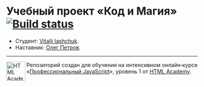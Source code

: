 # Учебный проект «Код и Магия» [![Build status][travis-image]][travis-url]

* Студент: [Vitalii Iashchuk](https://up.htmlacademy.ru/javascript/14/user/93555).
* Наставник: [Олег Петров](https://htmlacademy.ru/profile/id42390).

---

<a href="https://htmlacademy.ru/intensive/javascript"><img align="left" width="50" height="50" alt="HTML Academy" src="https://up.htmlacademy.ru/static/img/intensive/javascript/logo-for-github-2.png"></a>

Репозиторий создан для обучения на интенсивном онлайн‑курсе «[Профессиональный JavaScript](https://htmlacademy.ru/intensive/javascript)», уровень 1 от [HTML Academy](https://htmlacademy.ru).

[travis-image]: https://travis-ci.org/htmlacademy-javascript/93555-code-and-magick.svg?branch=master
[travis-url]: https://travis-ci.org/htmlacademy-javascript/93555-code-and-magick
